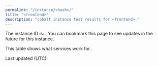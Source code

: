 ```yaml
---
permalink: "/instance/<hash>/"
title: "<frontend>"
description: "cobalt instance test results for <frontend>."
---
```

The instance ID is: <code><hash></code>. You can bookmark this page to see updates in the future for this instance.

<access-button>

This table shows what services work for <code><frontend></code>.

Last updated (UTC): <time>

<scores>